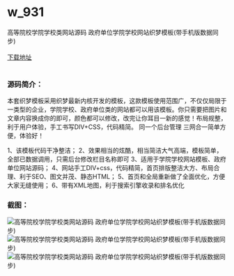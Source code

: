 # w_931
高等院校学院学校类网站源码 政府单位学院学校网站织梦模板(带手机版数据同步)
<br/></br>
[下载地址](https://www.uuid2.com/931.html "下载地址")
<br/></br>
<h3>源码简介：</h3>
<p>本套织梦模板采用织梦最新内核开发的模板，这款模板使用范围广，不仅仅局限于一类型的企业，学院学校、政府单位类的网站都可以用该模板。你只需要把图片和文章内容换成你的即可，颜色都可以修改，改完让你耳目一新的感觉！布局规整，利于用户体验，手工书写DIV+CSS，代码精简。
同一个后台管理 三网合一简单方便，体验好！<p>
<p>1、该模板代码干净整洁；
2、效果相当的炫酷，相当简洁大气高端，模板简单，全部已数据调用，只需后台修改栏目名称即可
3、适用于学院学校网站模板、政府单位网站源码；
4、网站手工DIV+css，代码精简，首页排版整洁大方、布局合理、利于SEO、图文并茂、静态HTML；
5、首页和全局重新做了全面优化，方便大家无缝使用；
6、带有XML地图，利于搜索引擎收录和排名优化<p>
<h3>截图：</h3>
<img src="https://www.uuid2.com/wp-content/uploads/img/202105/aab5c78718.jpg" alt="高等院校学院学校类网站源码 政府单位学院学校网站织梦模板(带手机版数据同步)"><img src="https://www.uuid2.com/wp-content/uploads/img/202105/5a9df01421.jpg" alt="高等院校学院学校类网站源码 政府单位学院学校网站织梦模板(带手机版数据同步)"><img src="https://www.uuid2.com/wp-content/uploads/img/202105/b9cc236415.jpg" alt="高等院校学院学校类网站源码 政府单位学院学校网站织梦模板(带手机版数据同步)">
